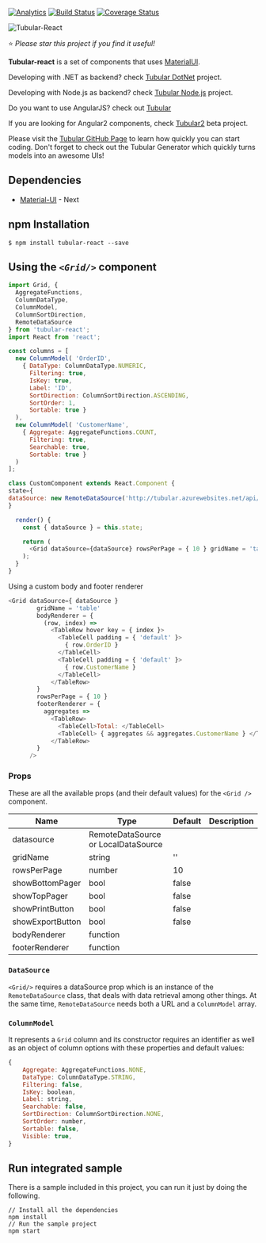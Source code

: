   [![Analytics](https://ga-beacon.appspot.com/UA-8535255-2/unosquare/tubular-react/)](https://github.com/igrigorik/ga-beacon)
 [![Build Status](https://travis-ci.org/unosquare/tubular-react.svg?branch=master)](https://travis-ci.org/unosquare/tubular-react)
 [![Coverage Status](https://coveralls.io/repos/github/unosquare/tubular-react/badge.svg?branch=master)](https://coveralls.io/github/unosquare/tubular-react?branch=master)
 
 ![Tubular-React](http://unosquare.github.io/tubular/assets/tubular.png)
 
:star: *Please star this project if you find it useful!*

**Tubular-react** is a set of components that uses [MaterialUI](https://material-ui-next.com/). 

Developing with .NET as backend? check [Tubular DotNet](https://github.com/unosquare/tubular-dotnet) project.

Developing with Node.js as backend? check [Tubular Node.js](https://github.com/unosquare/tubular-nodejs) project.

Do you want to use AngularJS? check out [Tubular](https://github.com/unosquare/tubular)

If you are looking for Angular2 components, check [Tubular2](https://github.com/unosquare/tubular2) beta project.

Please visit the [Tubular GitHub Page](http://unosquare.github.io/tubular) to learn how quickly you can start coding. Don't forget to check out the Tubular Generator which quickly turns models into an awesome UIs!

## Dependencies
* [Material-UI](https://material-ui-next.com/) - Next

## npm Installation 
```
$ npm install tubular-react --save
```
## Using the *`<Grid/>`* component
```js
import Grid, {
  AggregateFunctions,
  ColumnDataType,
  ColumnModel,
  ColumnSortDirection,
  RemoteDataSource
} from 'tubular-react';
import React from 'react';

const columns = [
  new ColumnModel( 'OrderID',
    { DataType: ColumnDataType.NUMERIC,
      Filtering: true,
      IsKey: true,
      Label: 'ID',
      SortDirection: ColumnSortDirection.ASCENDING,
      SortOrder: 1,
      Sortable: true }
  ),
  new ColumnModel( 'CustomerName',
    { Aggregate: AggregateFunctions.COUNT,
      Filtering: true,
      Searchable: true,
      Sortable: true }
  )
];

class CustomComponent extends React.Component {
state={
dataSource: new RemoteDataSource('http://tubular.azurewebsites.net/api/orders/paged', columns)
}

  render() {
    const { dataSource } = this.state; 

    return (
      <Grid dataSource={dataSource} rowsPerPage = { 10 } gridName = 'table' />
    );
  }
}

```

Using a custom body and footer renderer
```js
<Grid dataSource={ dataSource } 
        gridName = 'table'
        bodyRenderer = {
          (row, index) => 
            <TableRow hover key = { index }>
              <TableCell padding = { 'default' }>
                { row.OrderID }
              </TableCell>
              <TableCell padding = { 'default' }>
                { row.CustomerName }
              </TableCell>
            </TableRow>
        } 
        rowsPerPage = { 10 } 
        footerRenderer = {
          aggregates => 
            <TableRow>
              <TableCell>Total: </TableCell>
              <TableCell> { aggregates && aggregates.CustomerName } </TableCell>
            </TableRow>
        }
      />
```

### Props 
These are all the available props (and their default values) for the `<Grid />` component.

| Name                 | Type                               | Default           | Description                                  |
|----------------------|------------------------------------|-------------------|----------------------------------------------|
| datasource           | RemoteDataSource or LocalDataSource|                   |                         |
| gridName             | string                             | ''                |                               |      
| rowsPerPage          | number                             |     10            |                                              |
| showBottomPager      | bool                               | false             |                                              |
| showTopPager         | bool                               | false             |                                              |
| showPrintButton      | bool                               | false             |                                              |
| showExportButton     | bool                               | false             |                                              |
| bodyRenderer         | function                           |                   |                                              |
| footerRenderer       | function                           |                   |                                              |


### `DataSource`
`<Grid/>` requires a dataSource prop which is an instance of the `RemoteDataSource` class, that deals with data retrieval among other things. At the same time, `RemoteDataSource` needs both a URL and a `ColumnModel` array.

### `ColumnModel` 
It represents a `Grid` column and its constructor requires an identifier as well as an object of column options with these properties and default values:
```js
{
    Aggregate: AggregateFunctions.NONE,
    DataType: ColumnDataType.STRING,
    Filtering: false,
    IsKey: boolean,
    Label: string,
    Searchable: false,
    SortDirection: ColumnSortDirection.NONE,
    SortOrder: number,
    Sortable: false,
    Visible: true,
}
```

## Run integrated sample

There is a sample included in this project, you can run it just by doing the following.

```
// Install all the dependencies
npm install
// Run the sample project
npm start
```
